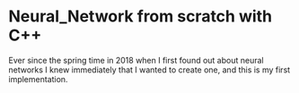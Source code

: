 
# Neural_Network from scratch with C++

Ever since the spring time in 2018 when I first found out about neural networks I knew immediately that I wanted to create one, and this is my first implementation.
